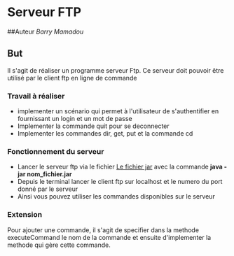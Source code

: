 # Serveur FTP
##Auteur
*Barry Mamadou*
## But
Il s'agit de réaliser un programme serveur Ftp. Ce serveur doit pouvoir être 
utilisé par le client ftp en ligne de commande
### Travail à réaliser
- implementer un scénario qui permet à l'utilisateur de s'authentifier en fournissant
un login et un mot de passe
- Implementer la commande quit pour se deconnecter
- Implementer les commandes dir, get, put et la commande cd
### Fonctionnement du serveur
- Lancer le serveur ftp via le fichier [Le fichier jar](out/artifacts/Barry_Tp_FTP_jar/Barry_Tp_FTP.jar) 
avec la commande **java -jar nom_fichier.jar**
- Depuis le terminal lancer le client ftp sur localhost et le numero du port donné par le serveur
- Ainsi vous pouvez utiliser les commandes disponibles sur le serveur
### Extension
Pour ajouter une commande, il s'agit de specifier dans la methode executeCommand le nom de la commande 
et ensuite d'implementer la methode qui gère cette commande.